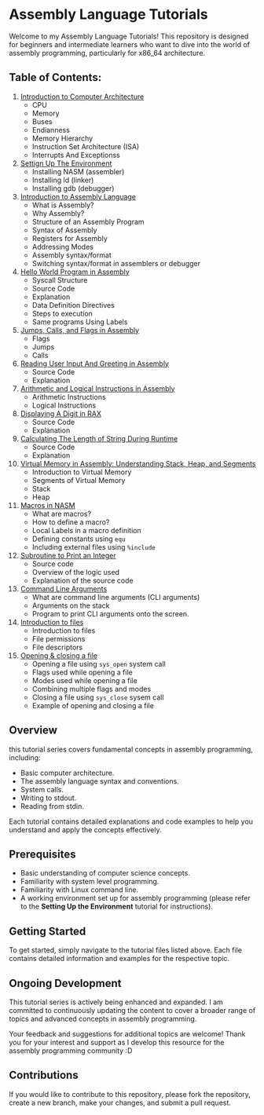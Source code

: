 # Assembly Language Tutorials
Welcome to my Assembly Language Tutorials! This repository is designed for beginners and intermediate learners who want to dive into the world of assembly programming, particularly for x86_64 architecture.

## Table of Contents:
1. [Introduction to Computer Architecture](notes/001-Introduction_To_Computer_Fundamentals.md)
   - CPU
   - Memory
   - Buses
   - Endianness
   - Memory Hierarchy
   - Instruction Set Architecture (ISA)
   - Interrupts And Exceptionss
2. [Settign Up The Environment](notes/002-Setting_Up_Environment.md)
   - Installing NASM (assembler)
   - Installing ld (linker)
   - Installing gdb (debugger)
3. [Introduction to Assembly Language](notes/003-Introduction_To_Assembly.md)
   - What is Assembly?
   - Why Assembly?
   - Structure of an Assembly Program
   - Syntax of Assembly
   - Registers for Assembly
   - Addressing Modes
   - Assembly syntax/format
   - Switching syntax/format in assemblers or debugger
4. [Hello World Program in Assembly](notes/004-Hello_World_in_Assembly.md)
   - Syscall Structure
   - Source Code
   - Explanation
   - Data Definition Directives
   - Steps to execution
   - Same programs Using Labels
5. [Jumps, Calls, and Flags in Assembly](notes/005-Jumps_Calls_and_Flags.md)
   - Flags
   - Jumps
   - Calls
6. [Reading User Input And Greeting in Assembly](notes/006-Reading_Name_Greeting_User.md)
   - Source Code
   - Explanation
7. [Arithmetic and Logical Instructions in Assembly](notes/007-Arithmetic_and_Logical_Instructions.md)
   - Arithmetic Instructions
   - Logical Instructions
8. [Displaying A Digit in RAX](notes/008-Displaying_Digit_in_RAX.md)
   - Source Code
   - Explanation
9. [Calculating The Length of String During Runtime](notes/009-Calc_Len_of_String_During_Runtime.md)
   - Source Code
   - Explanation
10. [Virtual Memory in Assembly: Understanding Stack, Heap, and Segments](notes/010-Virtual_Memory_in_Assembly.md)
    - Introduction to Virtual Memory
    - Segments of Virtual Memory
    - Stack
    - Heap
11. [Macros in NASM](notes/011-Macros-in-nasm.md)
    - What are macros?
    - How to define a macro?
    - Local Labels in a macro definition
    - Defining constants using `equ`
    - Including external files using `%include`
12. [Subroutine to Print an Integer](notes/012-Subroutine_to_print_int.md)
    - Source code
    - Overview of the logic used
    - Explanation of the source code
13. [Command Line Arguments](notes/013-CLI_arguments.md)
    - What are command line arguments (CLI arguments)
    - Arguments on the stack
    - Program to print CLI arguments onto the screen.
14. [Introduction to files](notes/014-Introduction_to_files.md)
    - Introduction to files
    - File permissions
    - File descriptors
15. [Opening & closing a file](notes/015-Opening_&_closing_a_file.md)
    - Opening a file using `sys_open` system call
    - Flags used while opening a file
    - Modes used while opening a file
    - Combining multiple flags and modes
    - Closing a file using `sys_close` sysem call
    - Example of opening and closing a file
## Overview 
this tutorial series covers fundamental concepts in assembly programming, including:
- Basic computer architecture.
- The assembly language syntax and conventions.
- System calls.
- Writing to stdout.
- Reading from stdin.

Each tutorial contains detailed explanations and code examples to help you understand and apply the concepts effectively.

## Prerequisites
- Basic understanding of computer science concepts.
- Familiarity with system level programming.
- Familiarity with Linux command line.
- A working environment set up for assembly programming (please refer to the **Setting Up the Environment** tutorial for instructions).

## Getting Started
To get started, simply navigate to the tutorial files listed above. Each file contains detailed information and examples for the respective topic.

## Ongoing Development
This tutorial series is actively being enhanced and expanded. I am committed to continuously updating the content to cover a broader range of topics and advanced concepts in assembly programming.

Your feedback and suggestions for additional topics are welcome! Thank you for your interest and support as I develop this resource for the assembly programming community :D

## Contributions
If you would like to contribute to this repository, please fork the repository, create a new branch, make your changes, and submit a pull request.